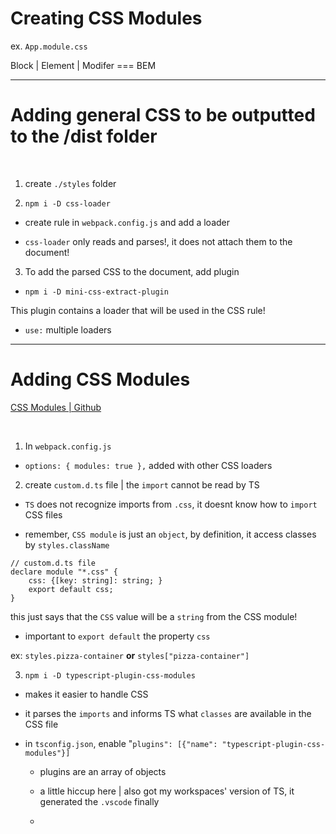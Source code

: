 # Creating CSS Modules

ex. `App.module.css`

Block | Element | Modifer === BEM

---

# Adding general CSS to be outputted to the /dist folder

<br>

1. create `./styles` folder

2. `npm i -D css-loader`

-   create rule in `webpack.config.js` and add a loader

-   `css-loader` only reads and parses!, it does not attach them to the document!

3. To add the parsed CSS to the document, add plugin

-   `npm i -D mini-css-extract-plugin`

This plugin contains a loader that will be used in the CSS rule!

-   `use:` multiple loaders

---

# Adding CSS Modules

[CSS Modules | Github](https://github.com/css-modules/css-modules)

<br>

1. In `webpack.config.js`

-   `options: { modules: true },` added with other CSS loaders

2. create `custom.d.ts` file | the `import` cannot be read by TS

-   `TS` does not recognize imports from `.css`, it doesnt know how to `import` CSS files

-   remember, `CSS module` is just an `object`, by definition, it access classes by `styles.className`

```
// custom.d.ts file
declare module "*.css" {
    css: {[key: string]: string; }
    export default css;
}
```

this just says that the `CSS` value will be a `string` from the CSS module!

-   important to `export default` the property `css`

ex: `styles.pizza-container` **or** `styles["pizza-container"]`

3. `npm i -D typescript-plugin-css-modules`

-   makes it easier to handle CSS

-   it parses the `imports` and informs TS what `classes` are available in the CSS file

-   in `tsconfig.json`, enable "`plugins": [{"name": "typescript-plugin-css-modules"}]`

    -   plugins are an array of objects

    -   a little hiccup here | also got my workspaces' version of TS, it generated the `.vscode` finally

    -
